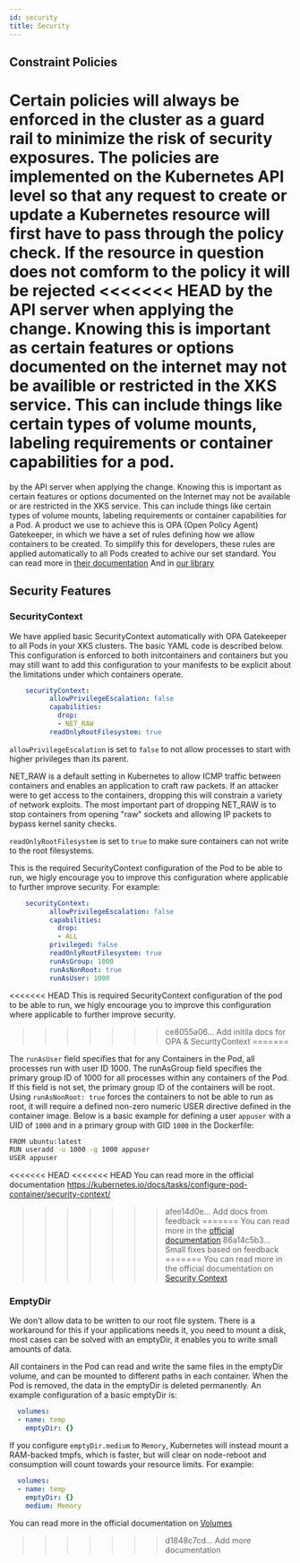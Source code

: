 ```yaml
---
id: security
title: Security
---
```


## Constraint Policies

Certain policies will always be enforced in the cluster as a guard rail to minimize the risk of security exposures. The policies are implemented on the Kubernetes API level so that
any request to create or update a Kubernetes resource will first have to pass through the policy check. If the resource in question does not comform to the policy it will be rejected
<<<<<<< HEAD
by the API server when applying the change. Knowing this is important as certain features or options documented on the internet may not be availible or restricted in the XKS service.
This can include things like certain types of volume mounts, labeling requirements or container capabilities for a pod.
=======
by the API server when applying the change. Knowing this is important as certain features or options documented on the Internet may not be available or are restricted in the XKS service.
This can include things like certain types of volume mounts, labeling requirements or container capabilities for a Pod.
A product we use to achieve this is OPA (Open Policy Agent) Gatekeeper, in which we have a set of rules defining how we allow containers to be created. To simplify this for developers, these rules are applied automatically to all Pods created to achive our set standard.
You can read more in [their documentation](https://open-policy-agent.github.io/gatekeeper/website/docs/howto/)
And in [our library](https://github.com/XenitAB/gatekeeper-library)

## Security Features

### SecurityContext

We have applied basic SecurityContext automatically with OPA Gatekeeper to all Pods in your XKS clusters. The basic YAML code is described below. This configuration is enforced to both initcontainers and containers but you may still want to add this configuration to your manifests to be explicit about the limitations under which containers operate.

```yaml
    securityContext:
          allowPrivilegeEscalation: false
          capabilities:
            drop:
            - NET_RAW
          readOnlyRootFilesystem: true
```

`allowPrivilegeEscalation` is set to `false` to not allow processes to start with higher privileges than its parent.

NET_RAW is a default setting in Kubernetes to allow ICMP traffic between containers and enables an application to craft raw packets.
If an attacker were to get access to the containers, dropping this will constrain a variety of network exploits. The most important part of dropping NET_RAW is to stop containers from opening "raw" sockets and allowing IP packets to bypass kernel sanity checks.

`readOnlyRootFilesystem` is set to `true` to make sure containers can not write to the root filesystems.

This is the required SecurityContext configuration of the Pod to be able to run, we higly encourage you to improve this configuration where applicable to further improve security.
For example:

```yaml
    securityContext:
          allowPrivilegeEscalation: false
          capabilities:
            drop:
            - ALL
          privileged: false
          readOnlyRootFilesystem: true
          runAsGroup: 1000
          runAsNonRoot: true
          runAsUser: 1000
```
<<<<<<< HEAD
This is required SecurityContext configuration of the pod to be able to run, we higly encourage you to improve this configuration where applicable to further improve security.
>>>>>>> ce8055a06... Add initila docs for OPA & SecurityContext
=======

 The `runAsUser` field specifies that for any Containers in the Pod, all processes run with user ID 1000. The runAsGroup field specifies the primary group ID of 1000 for all processes within any containers of the Pod. If this field is not set, the primary group ID of the containers will be root. Using `runAsNonRoot: true` forces the containers to not be able to run as root, it will require a defined non-zero numeric USER directive defined in the container image.
 Below is a basic example for defining a user `appuser` with a UID of `1000` and in a primary group with GID `1000` in the Dockerfile:

```bash
FROM ubuntu:latest
RUN useradd -u 1000 -g 1000 appuser
USER appuser
```

<<<<<<< HEAD
<<<<<<< HEAD
You can read more in the official documentation
<https://kubernetes.io/docs/tasks/configure-pod-container/security-context/>
>>>>>>> afee14d0e... Add docs from feedback
=======
You can read more in the [official documentation](https://kubernetes.io/docs/tasks/configure-pod-container/security-context/)
>>>>>>> 86a14c5b3... Small fixes based on feedback
=======
You can read more in the official documentation on [Security Context](https://kubernetes.io/docs/tasks/configure-pod-container/security-context/)

### EmptyDir

We don't allow data to be written to our root file system. There is a workaround for this if your applications needs it, you need to mount a disk, most cases can be solved with an emptyDir, it enables you to write small amounts of data.

All containers in the Pod can read and write the same files in the emptyDir volume, and can be mounted to different paths in each container. When the Pod is removed, the data in the emptyDir is deleted permanently.
An example configuration of a basic emptyDir is:

```yaml
  volumes:
  - name: temp
    emptyDir: {}
```

If you configure `emptyDir.medium` to `Memory`, Kubernetes will instead mount a RAM-backed tmpfs, which is faster, but will clear on node-reboot and consumption will count towards your resource limits. For example:

```yaml
  volumes:
  - name: temp
    emptyDir: {}
    medium: Memory
```

You can read more in the official documentation on [Volumes](https://kubernetes.io/docs/concepts/storage/volumes/)
>>>>>>> d1848c7cd... Add more documentation
